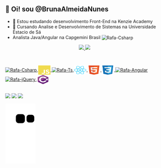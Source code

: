 ## 👋 Oi! sou @BrunaAlmeidaNunes

- 👀 Estou estudando desenvolvimento Front-End na Kenzie Academy  
- 🌱 Cursando Analise e Desenvolvimento de Sistemas na Universidade Estacio de Sá 
- Analista Java/Angular na Capgemini Brasil <img align="center" alt="Rafa-Csharp" height="30" width="40" src="https://www.notion.so/image/https%3A%2F%2Fs3-us-west-2.amazonaws.com%2Fsecure.notion-static.com%2F7e48fc94-4b87-464f-a517-06b34d02277f%2Fkisspng-capgemini-sogeti-engineering-information-industry-blockchain-5ac0a0f88a74c3.8227621715225735605671.png?table=block&id=78489084-c04c-40b7-91ef-ef20ed91fc63&spaceId=6d48527e-83e5-4f83-978a-458ca1f41518&width=250&userId=d73f65bd-93a2-42e5-a812-c443dee3a240&cache=v2">
<div align="center">
  <a href="https://github.com/brunaalmeidanunes">
  <img height="180em" src="https://github-readme-stats.vercel.app/api?username=brunaalmeidanunes&show_icons=true&theme=dracula&include_all_commits=true&count_private=true"/>
  <img height="180em" src="https://github-readme-stats.vercel.app/api/top-langs/?username=brunaalmeidanunes&layout=compact&langs_count=7&theme=dracula"/>
</div>
  
  ##
  
<div style="display: inline_block"><br>
  <img align="center" alt="Rafa-Csharp" height="30" width="40" src="https://raw.githubusercontent.com/devicons/devicon/master/icons/csharp/csharp-original.svg](https://www.notion.so/image/https%3A%2F%2Fcdn.jsdelivr.net%2Fgh%2Fdevicons%2Fdevicon%2Ficons%2Fjava%2Fjava-original-wordmark.svg?table=block&id=7afc5685-7ad5-44c7-abfa-89c9c09ee7ff&spaceId=6d48527e-83e5-4f83-978a-458ca1f41518&userId=d73f65bd-93a2-42e5-a812-c443dee3a240&cache=v2)">
  <img align="center" alt="Rafa-Js" height="30" width="40" src="https://raw.githubusercontent.com/devicons/devicon/master/icons/javascript/javascript-plain.svg">
  <img align="center" alt="Rafa-Ts" height="30" width="40" src="https://www.notion.so/image/https%3A%2F%2Fs3-us-west-2.amazonaws.com%2Fsecure.notion-static.com%2F9120512e-5a76-4c38-9e79-a51e4cb4a03b%2Fangularjs-original.svg?table=block&id=716e1a38-1bfc-40c0-ab97-09022c0cf241&spaceId=6d48527e-83e5-4f83-978a-458ca1f41518&userId=d73f65bd-93a2-42e5-a812-c443dee3a240&cache=v2">
  <img align="center" alt="Rafa-React" height="30" width="40" src="https://raw.githubusercontent.com/devicons/devicon/master/icons/react/react-original.svg">
  <img align="center" alt="Rafa-HTML" height="30" width="40" src="https://raw.githubusercontent.com/devicons/devicon/master/icons/html5/html5-original.svg">
  <img align="center" alt="Rafa-CSS" height="30" width="40" src="https://raw.githubusercontent.com/devicons/devicon/master/icons/css3/css3-original.svg">
 <!-- <img align="center" alt="Rafa-Python" height="30" width="40" src="https://raw.githubusercontent.com/devicons/devicon/master/icons/python/python-original.svg">-->  <img align="center" alt="Rafa-Angular" height="30" width="40" src="https://cdn.jsdelivr.net/gh/devicons/devicon/icons/angularjs/angularjs-original.svg" />
   <img  align="center" alt="Rafa-jQuery" height="30" width="40" src="https://cdn.jsdelivr.net/gh/devicons/devicon/icons/jquery/jquery-original-wordmark.svg" />  
  <img align="center" alt="Rafa-Csharp" height="30" width="40" src="https://raw.githubusercontent.com/devicons/devicon/master/icons/csharp/csharp-original.svg">
   
  <!--<img align="right" alt="Rafa-pic" height="150" style="border-radius:50px;" src="https://media.discordapp.net/attachments/639956127056134178/890373478988013628/Publicacoes_Instagram_1_1.png?width=676&height=676">-->
</div>
<!--https://www.linkedin.com/in//
[![Anurag's GitHub stats]()-->  
 
    
  ##
 
<div> 

  <a href="https://instagram.com/brunaalmeidanunes" target="_blank"><img src="https://img.shields.io/badge/-Instagram-%23E4405F?style=for-the-badge&logo=instagram&logoColor=white" target="_blank"></a>
  <a href = "mailto:brunamamamu@gmail.com"><img src="https://img.shields.io/badge/-Gmail-%23333?style=for-the-badge&logo=gmail&logoColor=white" target="_blank"></a>
  <a href="https://www.linkedin.com/in/brunaalmeidanunes93/" target="_blank"><img src="https://img.shields.io/badge/-LinkedIn-%230077B5?style=for-the-badge&logo=linkedin&logoColor=white" target="_blank"></a> 
 
  ![Snake animation](https://github.com/rafaballerini/rafaballerini/blob/output/github-contribution-grid-snake.svg)
 
</div>
